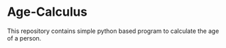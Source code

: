 # Age-Calculus
This repository contains simple python based program to calculate the age of a person.
